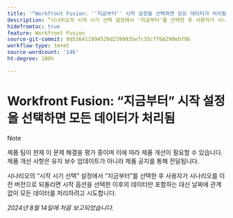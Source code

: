 ```yaml
---
title: '“Workfront Fusion: ''지금부터'' 시작 설정을 선택하면 모든 데이터가 처리됨”'
description: “시나리오의 시작 시기 선택 설정에서 '지금부터'를 선택한 후 사용자가 시나리오를 이전 버전으로 되돌리면 시작 옵션을 선택한 이후의 데이터만 포함하는 대신 날짜에 관계없이 모든 데이터를 처리하려고 시도합니다.”
hidefromtoc: true
feature: Workfront Fusion
source-git-commit: 0d536411994520d2399935efc35cff66290ebf9b
workflow-type: tm+mt
source-wordcount: '146'
ht-degree: 100%

---
```



# Workfront Fusion: “지금부터” 시작 설정을 선택하면 모든 데이터가 처리됨

>[!NOTE]
>
>제품 팀이 현재 이 문제 해결을 평가 중이며 이에 따라 제품 개선이 필요할 수 있습니다. 제품 개선 사항은 유지 보수 업데이트가 아니라 제품 공지를 통해 전달됩니다.

시나리오의 “시작 시기 선택” 설정에서 “지금부터”를 선택한 후 사용자가 시나리오를 이전 버전으로 되돌리면 시작 옵션을 선택한 이후의 데이터만 포함하는 대신 날짜에 관계없이 모든 데이터를 처리하려고 시도합니다.

_2024년 8월 14일에 처음 보고되었습니다._
